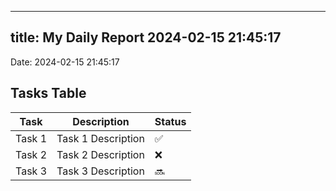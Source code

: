 
---
title: My Daily Report 2024-02-15 21:45:17
---

Date: 2024-02-15 21:45:17

## Tasks Table

| Task | Description | Status |
|------|-------------|--------|
| Task 1 | Task 1 Description | ✅ |
| Task 2 | Task 2 Description | ❌ |
| Task 3 | Task 3 Description | 🔜 |
